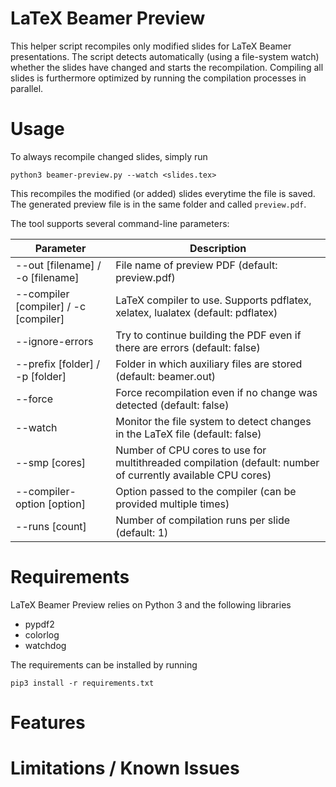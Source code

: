 # LaTeX Beamer Preview

This helper script recompiles only modified slides for LaTeX Beamer presentations. The script detects automatically (using a file-system watch) whether the slides have changed and starts the recompilation.
Compiling all slides is furthermore optimized by running the compilation processes in parallel.

# Usage

To always recompile changed slides, simply run
```
python3 beamer-preview.py --watch <slides.tex>
```

This recompiles the modified (or added) slides everytime the file is saved. The generated preview file is in the same folder and called `preview.pdf`.

The tool supports several command-line parameters:

| Parameter | Description |
|-|-|
--out [filename] / -o [filename]  | File name of preview PDF (default: preview.pdf)
--compiler [compiler] / -c [compiler] | LaTeX compiler to use. Supports pdflatex, xelatex, lualatex (default: pdflatex)
--ignore-errors | Try to continue building the PDF even if there are errors (default: false)
--prefix [folder] / -p [folder] | Folder in which auxiliary files are stored (default: beamer.out)
--force | Force recompilation even if no change was detected (default: false)
--watch | Monitor the file system to detect changes in the LaTeX file (default: false)
--smp [cores] | Number of CPU cores to use for multithreaded compilation (default: number of currently available CPU cores)
--compiler-option [option] | Option passed to the compiler (can be provided multiple times)
--runs [count] | Number of compilation runs per slide (default: 1)

# Requirements

LaTeX Beamer Preview relies on Python 3 and the following libraries

* pypdf2
* colorlog
* watchdog

The requirements can be installed by running 
```
pip3 install -r requirements.txt
```

# Features

# Limitations / Known Issues
